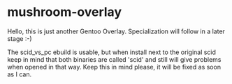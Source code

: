 # mushroom-overlay

Hello, this is just another Gentoo Overlay. 
Specialization will follow in a later stage :-)

The scid_vs_pc ebuild is usable, but when install next to the original scid keep in mind that both binaries are called 'scid' and still will give problems when opened in that way. Keep this in mind please, it will be fixed as soon as I can. 
